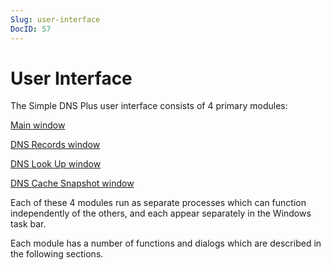 ```yaml
---
Slug: user-interface
DocID: 57
---
```

# User Interface

The Simple DNS Plus user interface consists of 4 primary modules:

[Main window](wd_mainscreen.md)

[DNS Records window](wd_records.md)

[DNS Look Up window](wd_lookup.md)

[DNS Cache Snapshot window](wd_snapshot.md)

Each of these 4 modules run as separate processes which can function independently of the others, and each appear separately in the Windows task bar.

Each module has a number of functions and dialogs which are described in the following sections.
